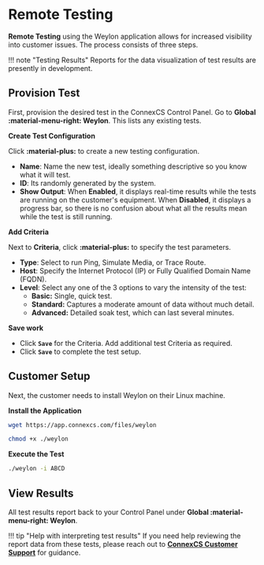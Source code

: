 # Remote Testing

**Remote Testing** using the Weylon application allows for increased visibility into customer issues. The process consists of three steps.

!!! note "Testing Results"
    Reports for the data visualization of test results are presently in development.

## Provision Test

First, provision the desired test in the ConnexCS Control Panel. Go to **Global :material-menu-right: Weylon**. This lists any existing tests.

**Create Test Configuration**

Click **:material-plus:** to create a new testing configuration.

+ **Name**: Name the new test, ideally something descriptive so you know what it will test.
+ **ID**: Its randomly generated by the system.
+ **Show Output**: When **Enabled**, it displays real-time results while the tests are running on the customer's equipment. When **Disabled**, it displays a progress bar, so there is no confusion about what all the results mean while the test is still running.

**Add Criteria**

Next to **Criteria**, click **:material-plus:** to specify the test parameters.

+ **Type**: Select to run Ping, Simulate Media, or Trace Route.
+ **Host**: Specify the Internet Protocol (IP) or Fully Qualified Domain Name (FQDN).
+ **Level**: Select any one of the 3 options to vary the intensity of the test:
    + **Basic:** Single, quick test.
    + **Standard:** Captures a moderate amount of data without much detail.
    + **Advanced:** Detailed soak test, which can last several minutes.

**Save work**

+ Click **`Save`** for the Criteria. Add additional test Criteria as required.
+ Click **`Save`** to complete the test setup.

## Customer Setup

Next, the customer needs to install Weylon on their Linux machine.

**Install the Application**

```bash
wget https://app.connexcs.com/files/weylon

chmod +x ./weylon
```

**Execute the Test**

```bash
./weylon -i ABCD
```

## View Results

All test results report back to your Control Panel under **Global :material-menu-right: Weylon**.

!!! tip "Help with interpreting test results"
    If you need help reviewing the report data from these tests, please reach out to [**ConnexCS Customer Support**](/reporting-problems/) for guidance.
